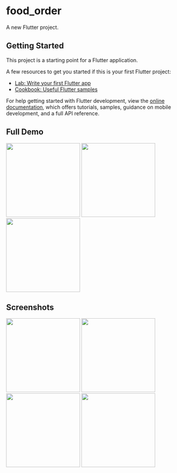 # food_order

A new Flutter project.

## Getting Started

This project is a starting point for a Flutter application.

A few resources to get you started if this is your first Flutter project:

- [Lab: Write your first Flutter app](https://docs.flutter.dev/get-started/codelab)
- [Cookbook: Useful Flutter samples](https://docs.flutter.dev/cookbook)

For help getting started with Flutter development, view the
[online documentation](https://docs.flutter.dev/), which offers tutorials,
samples, guidance on mobile development, and a full API reference.


## Full Demo
 
<img src = "https://user-images.githubusercontent.com/123535768/236636830-8cb5c05b-d5e5-4a65-9af2-d61ee580fd25.gif" width = "200px">    <img src = "https://user-images.githubusercontent.com/123535768/236636840-36114e4c-51fa-4377-9d5c-ab26984360fe.gif" width = "200px">    <img src = "https://user-images.githubusercontent.com/123535768/236636849-d389efd9-d5f2-4176-8f84-5c4054965c90.gif" width = "200px">  


## Screenshots

<img src = "https://user-images.githubusercontent.com/123535768/236636940-31bb9b14-cae7-4e5a-8219-708c35f31a04.png" width = "200px">    <img src = "https://user-images.githubusercontent.com/123535768/236636956-8e38bca2-0e99-40e6-a1b8-c9317b755f3d.png" width = "200px">    <img src = "https://user-images.githubusercontent.com/123535768/236637000-006880f3-203e-418c-b623-f975e41ae710.png" width = "200px">    <img src = "https://user-images.githubusercontent.com/123535768/236637018-2f85eb84-271c-4493-9e37-36ca85532e8c.png " width = "200px">        
